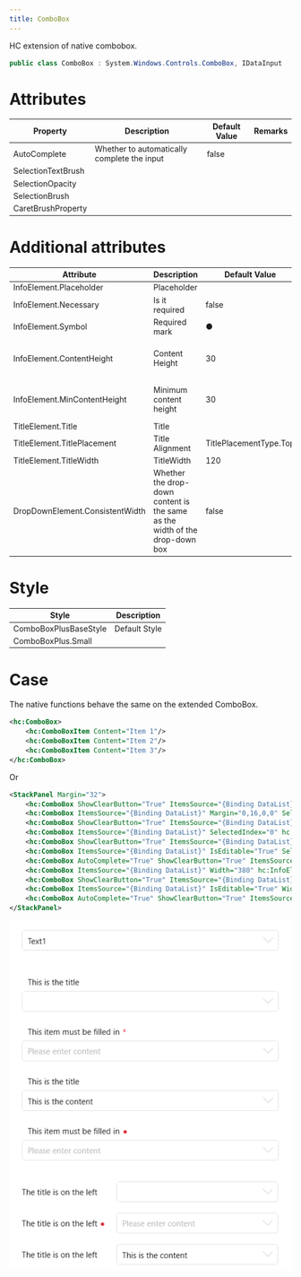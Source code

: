 ```yaml
---
title: ComboBox
---
```


HC extension of native combobox.

```cs
public class ComboBox : System.Windows.Controls.ComboBox, IDataInput
```
# Attributes
|Property|Description|Default Value|Remarks|
|-|-|-|-|
|AutoComplete|Whether to automatically complete the input|false||
|SelectionTextBrush||||
|SelectionOpacity||||
|SelectionBrush||||
|CaretBrushProperty||||


# Additional attributes
|Attribute|Description|Default Value|Remarks|
|-|-|-|-|
|InfoElement.Placeholder|Placeholder|||
|InfoElement.Necessary|Is it required|false||
|InfoElement.Symbol|Required mark|●||
|InfoElement.ContentHeight|Content Height|30|Available when the title is above|
|InfoElement.MinContentHeight|Minimum content height|30|Available when the title is on top|
|TitleElement.Title|Title|||
|TitleElement.TitlePlacement|Title Alignment|TitlePlacementType.Top||
|TitleElement.TitleWidth|TitleWidth|120||
|DropDownElement.ConsistentWidth|Whether the drop-down content is the same as the width of the drop-down box|false|||

# Style
|Style|Description|
|-|-|
|ComboBoxPlusBaseStyle|Default Style|
|ComboBoxPlus.Small||

# Case
The native functions behave the same on the extended ComboBox.

```xml
<hc:ComboBox>
    <hc:ComboBoxItem Content="Item 1"/>
    <hc:ComboBoxItem Content="Item 2"/>
    <hc:ComboBoxItem Content="Item 3"/>
</hc:ComboBox>

```
Or

```xml
<StackPanel Margin="32">
    <hc:ComboBox ShowClearButton="True" ItemsSource="{Binding DataList}" SelectedIndex="0"/>
    <hc:ComboBox ItemsSource="{Binding DataList}" Margin="0,16,0,0" SelectedIndex="0" IsEnabled="False"/>
    <hc:ComboBox ShowClearButton="True" ItemsSource="{Binding DataList}" SelectedIndex="0" Margin="0,16,0,0" IsEditable="True"/>
    <hc:ComboBox ItemsSource="{Binding DataList}" SelectedIndex="0" hc:InfoElement.Title="This is the title" Margin="0,32,0,0" Text="This is the content"/>
    <hc:ComboBox ShowClearButton="True" ItemsSource="{Binding DataList}" hc:InfoElement.Placeholder="This is placeholder" hc:InfoElement.Title="This is the title" hc:InfoElement.Necessary="True" Margin="0,32,0,0"/>
    <hc:ComboBox ItemsSource="{Binding DataList}" IsEditable="True" SelectedIndex="0" hc:InfoElement.Title="This is the title" Margin="0,32,0,0" Text="This is the content"/>
    <hc:ComboBox AutoComplete="True" ShowClearButton="True" ItemsSource="{Binding DataList}" IsEditable="True" hc:InfoElement.Placeholder="This is placeholder" hc:InfoElement.Title="This is the title" hc:InfoElement.Necessary="True" Margin="0,32,0,0"/>
    <hc:ComboBox ItemsSource="{Binding DataList}" Width="380" hc:InfoElement.TitleWidth="140" hc:InfoElement.TitlePlacement="Left" hc:InfoElement.Title="This is the title" Margin="0,32,0,0" Text="This is the content"/>
    <hc:ComboBox ShowClearButton="True" ItemsSource="{Binding DataList}" Width="380" hc:InfoElement.TitleWidth="140" hc:InfoElement.Placeholder="This is placeholder" hc:InfoElement.TitlePlacement="Left" hc:InfoElement.Title="This is the title" hc:InfoElement.Necessary="True" Margin="0,32,0,0"/>
    <hc:ComboBox ItemsSource="{Binding DataList}" IsEditable="True" Width="380" hc:InfoElement.TitleWidth="140" hc:InfoElement.TitlePlacement="Left" hc:InfoElement.Title="This is the title" Margin="0,32,0,0" Text="This is the content"/>
    <hc:ComboBox AutoComplete="True" ShowClearButton="True" ItemsSource="{Binding DataList}" IsEditable="True" Width="380" hc:InfoElement.TitleWidth="140" hc:InfoElement.Placeholder="This is placeholder" hc:InfoElement.TitlePlacement="Left" hc:InfoElement.Title="This is the title" hc:InfoElement.Necessary="True" Margin="0,32,0,0"/>
</StackPanel>
```
![ComboBox](https://raw.githubusercontent.com/HandyOrg/HandyOrgResource/master/HandyControl/Doc/extend_controls/ComboBox_1.png)